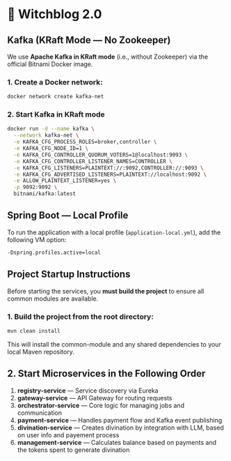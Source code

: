 # 🧙 Witchblog 2.0 

##  Kafka (KRaft Mode — No Zookeeper)

We use **Apache Kafka in KRaft mode** (i.e., without Zookeeper) via the official Bitnami Docker image.

### 1. Create a Docker network:

```bash
docker network create kafka-net
```

### 2. Start Kafka in KRaft mode
```bash
docker run -d --name kafka \
  --network kafka-net \
  -e KAFKA_CFG_PROCESS_ROLES=broker,controller \
  -e KAFKA_CFG_NODE_ID=1 \
  -e KAFKA_CFG_CONTROLLER_QUORUM_VOTERS=1@localhost:9093 \
  -e KAFKA_CFG_CONTROLLER_LISTENER_NAMES=CONTROLLER \
  -e KAFKA_CFG_LISTENERS=PLAINTEXT://:9092,CONTROLLER://:9093 \
  -e KAFKA_CFG_ADVERTISED_LISTENERS=PLAINTEXT://localhost:9092 \
  -e ALLOW_PLAINTEXT_LISTENER=yes \
  -p 9092:9092 \
  bitnami/kafka:latest
```

## Spring Boot — Local Profile

To run the application with a local profile (`application-local.yml`), add the following VM option:
```bash
-Dspring.profiles.active=local
```

## Project Startup Instructions

Before starting the services, you **must build the project** to ensure all common modules are available.

### 1. Build the project from the root directory:

```bash
mvn clean install
```
This will install the common-module and any shared dependencies to your local Maven repository.

## 2. Start Microservices in the Following Order

1. **registry-service** — Service discovery via Eureka  
2. **gateway-service** — API Gateway for routing requests  
3. **orchestrator-service** — Core logic for managing jobs and communication  
4. **payment-service** — Handles payment flow and Kafka event publishing
5. **divination-service** — Creates divination by integration with LLM, based on user info and payement process
6. **management-service** — Calculates balance based on payments and the tokens spent to generate divination


